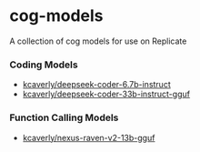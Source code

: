 # cog-models
A collection of cog models for use on Replicate

### Coding Models

- [kcaverly/deepseek-coder-6.7b-instruct](https://replicate.com/kcaverly/deepseek-coder-6.7b-instruct)
- [kcaverly/deepseek-coder-33b-instruct-gguf](https://replicate.com/kcaverly/deepseek-coder-33b-instruct-gguf)

### Function Calling Models

- [kcaverly/nexus-raven-v2-13b-gguf](https://replicate.com/kcaverly/nexus-raven-v2-13b-gguf)
